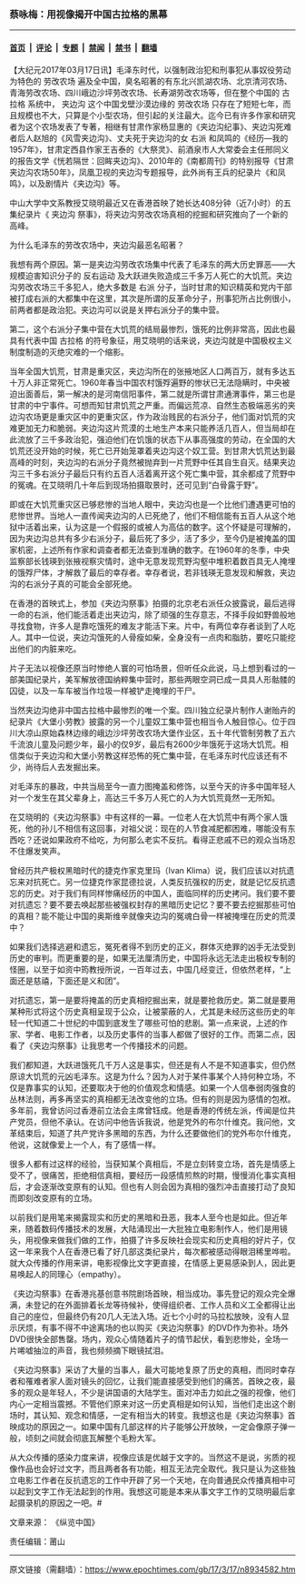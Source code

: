 ### 蔡咏梅：用视像揭开中国古拉格的黑幕

---

#### [首页](../../../..?n8934582) &nbsp;|&nbsp; [评论](../../../../../epoch-comment?n8934582) &nbsp;|&nbsp; [专题](../../../../../epoch-special?n8934582) &nbsp;|&nbsp; [禁闻](../../../../../epoch-news?n8934582) &nbsp;|&nbsp; [禁书](../../../../../books?n8934582) &nbsp;|&nbsp; [翻墙](https://github.com/gfw-breaker/nogfw/blob/master/README.md?n8934582)


<div class="post_content" id="artbody" itemprop="articleBody">
 <!-- article content begin -->
 <p>
  【大纪元2017年03月17日讯】毛泽东时代，以强制政治犯和刑事犯从事奴役劳动为特色的
  <ok href="https://www.epochtimes.com/gb/tag/%E5%8A%B3%E6%94%B9%E5%86%9C%E5%9C%BA.html">
   劳改农场
  </ok>
  遍及全中国，臭名昭著的有东北兴凯湖农场、北京清河农场、青海劳改农场、四川峨边沙坪劳改农场、长寿湖劳改农场等，但在整个中国的
  <ok href="https://www.epochtimes.com/gb/tag/%E5%8F%A4%E6%8B%89%E6%A0%BC.html">
   古拉格
  </ok>
  系统中，
  <ok href="https://www.epochtimes.com/gb/tag/%E5%A4%B9%E8%BE%B9%E6%B2%9F.html">
   夹边沟
  </ok>
  这个中国戈壁沙漠边缘的
  <ok href="https://www.epochtimes.com/gb/tag/%E5%8A%B3%E6%94%B9%E5%86%9C%E5%9C%BA.html">
   劳改农场
  </ok>
  只存在了短短七年，而且规模也不大，只算是个小型农场，但引起的关注最大。迄今已有许多作家和研究者为这个农场发表了专著，相继有甘肃作家杨显惠的《夹边沟纪事》、夹边沟死难者后人赵旭的《风雪夹边沟》、丈夫死于夹边沟的女
  <ok href="https://www.epochtimes.com/gb/tag/%E5%8F%B3%E6%B4%BE.html">
   右派
  </ok>
  和凤鸣的《经历—我的1957年》，甘肃定西县作家王吉泰的《大祭灵》、前酒泉市人大常委会主任邢同义的报告文学《恍若隔世：回眸夹边沟》、2010年的《南都周刊》的特别报导《甘肃夹边沟农场50年》，凤凰卫视的夹边沟专题报导，此外尚有王兵的纪录片《和凤鸣》，以及剧情片《夹边沟》等。
 </p>
 <p>
  中山大学中文系教授艾晓明最近又在香港首映了她长达408分钟（近7小时）的五集纪录片《
  <ok href="https://www.epochtimes.com/gb/tag/%E5%A4%B9%E8%BE%B9%E6%B2%9F.html">
   夹边沟
  </ok>
  祭事》，将夹边沟劳改农场真相的挖掘和研究推向了一个新的高峰。
 </p>
 <p>
  为什么毛泽东的劳改农场中，夹边沟最恶名昭著？
 </p>
 <p>
  我想有两个原因。第一是夹边沟劳改农场集中代表了毛泽东的两大历史罪恶——大规模迫害知识分子的
  <ok href="https://www.epochtimes.com/gb/tag/%E5%8F%8D%E5%8F%B3%E8%BF%90%E5%8A%A8.html">
   反右运动
  </ok>
  及大跃进失败造成三千多万人死亡的大饥荒。夹边沟劳改农场三千多犯人，绝大多数是
  <ok href="https://www.epochtimes.com/gb/tag/%E5%8F%B3%E6%B4%BE.html">
   右派
  </ok>
  分子，当时甘肃的知识精英和党内干部被打成右派的大都集中在这里，其次是所谓的反革命分子，刑事犯所占比例很小，前两者都是政治犯。夹边沟可以说是关押右派分子的集中营。
 </p>
 <p>
  第二，这个右派分子集中营在大饥荒的结局最惨烈，饿死的比例非常高，因此也最具有代表中国
  <ok href="https://www.epochtimes.com/gb/tag/%E5%8F%A4%E6%8B%89%E6%A0%BC.html">
   古拉格
  </ok>
  的符号象征，用艾晓明的话来说，夹边沟就是中国极权主义制度制造的灭绝灾难的一个缩影。
 </p>
 <p>
  当年全国大饥荒，甘肃是重灾区，夹边沟所在的张掖地区人口两百万，就有多达五十万人非正常死亡。1960年春当中国农村饿殍遍野的惨状已无法隐瞒时，中央被迫出面善后，第一解决的是河南信阳事件，第二就是所谓甘肃通渭事件，第三也是甘肃的中宁事件。可想而知甘肃饥荒之严重。而偏远荒凉、自然生态极端恶劣的夹边沟农场更是重灾区中的更重灾区，作为政治贱民的右派分子，他们面对饥荒的灾难更加无力和脆弱。夹边沟这片荒漠的土地生产本来只能养活几百人，但当局却在此流放了三千多政治犯，强迫他们在饥饿的状态下从事高强度的劳动，在全国的大饥荒还没开始的时候，死亡已开始笼罩着夹边沟这个奴工营。到甘肃大饥荒达到最高峰的时刻，夹边沟的右派分子竟然被抛弃到一片荒野中任其自生自灭。结果夹边沟三千多右派分子最后只有约五百人活着离开这个死亡集中营，其余都成了荒野中的冤魂。在艾晓明几十年后到现场拍摄取景时，还可见到“白骨露于野”。
 </p>
 <p>
  即或在大饥荒重灾区已够悲惨的当地人眼中，夹边沟也是一个比他们遭遇更可怕的悲惨世界。当地人一直传闻夹边沟的人已死绝了，他们不相信能有五百人从这个地狱中活着出来，认为这是一个假报的或被人为高估的数字。这个怀疑是可理解的，因为夹边沟总共有多少右派分子，最后死了多少，活了多少，至今仍是被掩盖的国家机密，上述所有作家和调查者都无法查到准确的数字。在1960年的冬季，中央监察部长钱瑛到张掖视察灾情时，途中无意发现荒野沟壑中堆积着数百具无人掩埋的饿殍尸体，才解救了最后的幸存者。幸存者说，若非钱瑛无意发现和解救，夹边沟的右派分子真的可能会全部死绝。
 </p>
 <p>
  在香港的首映式上，参加《夹边沟祭事》拍摄的北京老右派任众披露说，最后逃得一命的右派，他们能活着走出夹边沟，除了顽强的生存意志，不择手段如野兽般地寻找食物，许多人是靠吃饿死的难友才能活下来。片中，有两位幸存者谈到了人吃人。其中一位说，夹边沟饿死的人骨瘦如柴，全身没有一点肉和脂肪，要吃只能挖出他们的内脏来吃。
 </p>
 <p>
  片子无法以视像还原当时惨绝人寰的可怕场景，但听任众此说，马上想到看过的一部美国纪录片，美军解放德国纳粹集中营时，那些两眼空洞已成一具具人形骷髅的囚徒，以及一车车被当作垃圾一样被铲走掩埋的干尸。
 </p>
 <p>
  当然夹边沟绝非中国古拉格中最惨烈的唯一个案。四川独立纪录片制作人谢贻卉的纪录片《大堡小劳教》披露的另一个儿童奴工集中营也相当令人触目惊心。位于四川大凉山原始森林边缘的峨边沙坪劳改农场大堡作业区，五十年代管制劳教了五六千流浪儿童及问题少年，最小的仅9岁，最后有2600少年饿死于这场大饥荒。相信类似于夹边沟和大堡小劳教这样恐怖的死亡集中营，在毛泽东时代应该还有不少，尚待后人去发掘出来。
 </p>
 <p>
  对毛泽东的暴政，中共当局至今一直力图掩盖和修饰，以至今天的许多中国年轻人对一个发生在其父辈身上，高达三千多万人死亡的人为大饥荒竟然一无所知。
 </p>
 <p>
  在艾晓明的《夹边沟祭事》中有这样的一幕。一位老人在大饥荒中有两个家人饿死，他的孙儿不相信有这回事，对祖父说：现在的人节食减肥都困难，哪能没有东西吃？还说如果政府不给吃，为何那么老实不反抗。看得正悲戚不已的观众当场忍不住爆发笑声。
 </p>
 <p>
  曾经历共产极权黑暗时代的捷克作家克里玛（Ivan Klima）说，我们应该以对抗遗忘来对抗死亡。另一位捷克作家昆德拉说，人类反抗强权的历史，就是记忆反抗遗忘的历史。对于我们有同样惨痛经历的中国人，面临同样的历史拷问。我们要不要对抗遗忘？要不要去唤起那些被强权封存的黑暗历史记忆？要不要去挖掘那些可怕的真相？能不能让中国的奥斯维辛就像夹边沟的冤魂白骨一样被掩埋在历史的荒漠中？
 </p>
 <p>
  如果我们选择逃避和遗忘，冤死者得不到历史的正义，群体灭绝罪的凶手无法受到历史的审判。而更重要的是，如果无法厘清历史，中国将永远无法走出极权专制的怪圈，以至于如资中筠教授所说，一百年过去，中国几经变迁，但依然老样，“上面还是慈禧，下面还是义和团”。
 </p>
 <p>
  对抗遗忘，第一是要将掩盖的历史真相挖掘出来，就是要抢救历史。第二就是要用某种形式将这个历史真相呈现于公众，让被蒙蔽的人，尤其是未经历这些历史的年轻一代知道二十世纪的中国到底发生了哪些可怕的悲剧。第一点来说，上述的作家、学者、电影工作者，以及历史事件的当事人都做了很好的工作。而第二点，因看了《夹边沟祭事》让我思考一个传播技术的问题。
 </p>
 <p>
  我们都知道，大跃进饿死几千万人这是事实，但还是有人不是不知道事实，但仍然原谅大饥荒的元凶毛泽东。这是为什么？因为人对于某件事某个人持何种立场，不仅是靠事实的认知，还要取决于他的价值观念和情感。如果一个人信奉弱肉强食的丛林法则，再多再坚实的真相都无法改变他的立场。但有的则是因为感情的包袱。多年前，我曾访问过香港前立法会主席曾钰成。他是香港的传统左派，传闻是位共产党员，但他不承认。在访问中他告诉我说，他是党外的布尔什维克。我问他，文革结束后，知道了共产党许多黑暗的东西，为什么还要做他们的党外布尔什维克，他说，这就像爱上一个人，有了感情一样。
 </p>
 <p>
  很多人都有过这样的经验，当获知某个真相后，不是立刻转变立场，首先是情感上受不了，很痛苦，拒绝相信真相，要经历一段感情煎熬的时期，慢慢消化事实真相后，才会逐渐改变原有的认知。但也有人则会因为真相的强烈冲击直接打动了良知而即刻改变原有的立场。
 </p>
 <p>
  以前我们是用笔来揭露现实和历史的黑暗和丑恶，我本人至今也是如此。但近年来，随着数码传播技术的发展，大陆涌现出一大批独立电影制作人，他们是用镜头，用视像来做我们做的工作，拍摄了许多反映社会现实和历史真相的好片子，仅这一年来我个人在香港已看了好几部这类纪录片，每次都被感动得眼泪稀里哗啦。就大众传播的作用来讲，电影视像比文字更直接，在情感上更易感染到人，因此更易唤起人的同理心（empathy）。
 </p>
 <p>
  《夹边沟祭事》在香港兆基创意书院剧场首映，相当成功。事先登记的观众完全爆满，未登记的在外面排着长龙等待候补，使得组织者、工作人员和义工全都得让出自己的座位，但最终仍有20几人无法入场。近七个小时的马拉松放映，没有人显示厌烦，有事不得不中途离场的也以购买《夹边沟祭事》的DVD作为弥补。场外DVD很快全部售罄。场内，观众心情随着片子的情节起伏，看到悲惨处，全场一片唏嘘抽泣的声音，我也频频摘下眼镜拭泪。
 </p>
 <p>
  《夹边沟祭事》采访了大量的当事人，最大可能地复原了历史的真相，而同时幸存者和罹难者家人面对镜头的回忆，让我们能直接感受到他们的痛苦。首映之夜，最多的观众是年轻人，不少是讲国语的大陆学生。面对冲击力如此之强的视像，他们内心一定相当震撼。不管他们原来对这一历史真相是如何认知，当他们走出这个剧场时，其认知、观念和情感，一定有相当大的转变。我想这也是《夹边沟祭事》首映成功的原因之一。如果中国有几部这样的片子能够公开放映，一定会像原子弹一般，顷刻之间就会彻底瓦解整个毛粉大军。
 </p>
 <p>
  从大众传播的感染力度来讲，视像应该是优越于文字的。当然这不是说，劣质的视像作品也会好过文字，而且两者各有功能，相互无法完全取代。我只是认为这些独立电影工作者在反抗遗忘的工作中开辟了另一个天地，在向普通民众传播真相中可以起到文字工作无法起到的作用。我想这可能是本来从事文字工作的艾晓明最后拿起摄录机的原因之一吧。#
 </p>
 <p>
  文章来源：
  <span class="m_-8420385618000186142gmail-Resource" id="m_-8420385618000186142gmail-labResource">
   《纵览中国》
  </span>
 </p>
 <p>
  责任编辑：莆山
 </p>
 <p>
 </p>
 <!-- article content end -->
 <div id="below_article_ad">
 </div>
</div>


---

原文链接（需翻墙）：https://www.epochtimes.com/gb/17/3/17/n8934582.htm